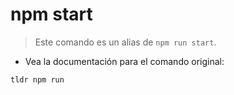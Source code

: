 # npm start

> Este comando es un alias de `npm run start`.

- Vea la documentación para el comando original:

`tldr npm run`
